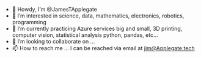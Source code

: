 - 👋 Howdy, I’m @JamesTApplegate
- 👀 I’m interested in science, data, mathematics, electronics, robotics, programming
- 🌱 I’m currently practicing Azure services big and small, 3D printing, computer vision, statistical analysis python, pandas, etc... 
- 💞️ I’m looking to collaborate on ...
- 📫 How to reach me ... I can be reached via email at jim@Applegate.tech

<!---
JamesTApplegate/JamesTApplegate is a ✨ special ✨ repository because its `README.md` (this file) appears on your GitHub profile.
You can click the Preview link to take a look at your changes.
--->

